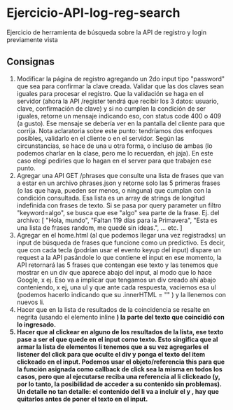 # Ejercicio-API-log-reg-search
Ejercicio de herramienta de búsqueda sobre la API de registro y login previamente vista

## Consignas

1. Modificar la página de registro agregando un 2do input tipo "password" que sea para confirmar la clave creada. Validar que las dos claves sean iguales para procesar el registro. Que la validación se haga en el servidor (ahora la API /register tendrá que recibir los 3 datos: usuario, clave, confirmación de clave) y si no cumplen la condición de ser iguales, retorne un mensaje indicando eso, con status code 400 o 409 (a gusto). Ese mensaje se debería ver en la pantalla del cliente para que corrija.
Nota aclaratoria sobre este punto: tendríamos dos enfoques posibles, validarlo en el cliente o en el servidor. Según las circunstancias, se hace de una u otra forma, o incluso de ambas (lo podemos charlar en la clase, pero me lo recuerdan, eh jaja). En este caso elegí pedirles que lo hagan en el server para que trabajen ese punto.
2. Agregar una API GET /phrases que consulte una lista de frases que van a estar en un archivo phrases.json y retorne solo las 5 primeras frases (o las que haya, pueden ser menos, o ninguna) que cumplan con la condición consultada. Esa lista es un array de strings de longitud indefinida con frases de texto. Si se pasa por query parameter un filtro "keyword=algo", se busca que ese "algo" sea parte de la frase.
Ej. del archivo:
[
	"Hola, mundo",
	"Faltan 119 días para la Primavera",
	"Esta es una lista de frases random, me quedé sin ideas.",
	... etc.
]
3. Agregar en el home.html (al que podemos llegar una vez registradxs) un input de búsqueda de frases que funcione como un predictivo. Es decir, que con cada tecla (podrían usar el evento keyup del input) dispare un request a la API pasándole lo que contiene el input en ese momento, la API retornará las 5 frases que contengan ese texto y las tenemos que mostrar en un div que aparece abajo del input, al modo que lo hace Google, x ej. Eso va a implicar que tengamos un div creado ahí abajo conteniendo, x ej, una ul y que ante cada respuesta, vaciemos esa ul (podemos hacerlo indicando que su .innerHTML = "" ) y la llenemos con nuevos li.
4. Hacer que en la lista de resultados de la coincidencia se resalte en negrita (usando el elemento inline <strong>) la parte del texto que coincidió con lo ingresado.
5. Hacer que al clickear en alguno de los resultados de la lista, ese texto pase a ser el que quede en el input como texto. Esto singifica que al armar la lista de elementos li tenemos que a su vez agregarles el listener del click para que oculte el div y ponga el texto del item clickeado en el input. Podemos usar el objeto/referencia this para que la función asignada como callback de click sea la misma en todos los casos, pero que al ejecutarse reciba una referencia al li clickeado (y, por lo tanto, la posibilidad de acceder a su contenido sin problemas). Un detalle no tan detalle: el contenido del li va a incluir el <strong>  y </strong>, hay que quitarlos antes de poner el texto en el input.
